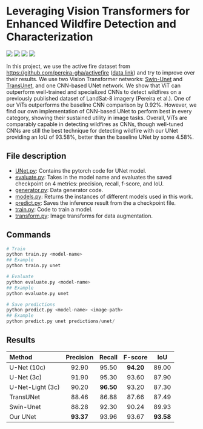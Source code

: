 # Leveraging Vision Transformers for Enhanced Wildfire Detection and Characterization

<img src="https://img.shields.io/github/stars/amanbasu/wildfire-detection?color=0088ff"/> <img src="https://img.shields.io/github/forks/amanbasu/wildfire-detection?color=ff8800"/> <img src="https://img.shields.io/badge/torch-1.9.0+cu111-green?logo=pytorch"/> <img src="https://img.shields.io/badge/python-3.9.6-blue?logo=python"/>

In this project, we use the active fire dataset from https://github.com/pereira-gha/activefire ([data link](https://drive.google.com/drive/folders/1GIcAev09Ye4hXsSu0Cjo5a6BfL3DpSBm)) and try to improve over their results. We use two Vision Transformer networks: [Swin-Unet](https://github.com/HuCaoFighting/Swin-Unet) and [TransUnet](https://github.com/Beckschen/TransUNet), and one CNN-based UNet network. We show that ViT can outperform well-trained and specialized CNNs to detect wildfires on a previously published dataset of LandSat-8 imagery (Pereira et al.). One of our ViTs outperforms the baseline CNN comparison by 0.92%. However, we find our own implementation of CNN-based UNet to perform best in every category, showing their sustained utility in image tasks. Overall, ViTs are comparably capable in detecting wildfires as CNNs, though well-tuned CNNs are still the best technique for detecting wildfire with our UNet providing an IoU of 93.58%, better than the baseline UNet by some 4.58%. 

## File description

- [UNet.py](UNet.py): Contains the pytorch code for UNet model.
- [evaluate.py](evaluate.py): Takes in the model name and evaluates the saved checkpoint on 4 metrics: precision, recall, f-score, and IoU.
- [generator.py](generator.py): Data generator code.
- [models.py](models.py): Returns the instances of different models used in this work.
- [predict.py](predict.py): Saves the inference result from the a checkpoint file.
- [train.py](train.py): Code to train a model.
- [transform.py](transform.py): Image transforms for data augmentation.

## Commands

```python
# Train
python train.py <model-name>
## Example
python train.py unet

# Evaluate
python evaluate.py <model-name>
## Example
python evaluate.py unet

# Save predictions
python predict.py <model-name> <image-path>
## Example
python predict.py unet predictions/unet/
```

## Results

 Method | Precision | Recall | F-score | IoU
 :----- | :-------: | :----: | :-----: | :--:
 U-Net (10c) | 92.90 | 95.50 | **94.20** | 89.00
 U-Net (3c) | 91.90 | 95.30 | 93.60 | 87.90
 U-Net-Light (3c) | 90.20 | **96.50** | 93.20 | 87.30
 TransUNet | 88.46 | 86.88 | 87.66 | 87.49
 Swin-Unet | 88.28 | 92.30 | 90.24 | 89.93
 Our UNet | **93.37** | 93.96 | 93.67 | **93.58**
